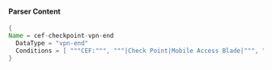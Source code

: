 #### Parser Content
```Java
{
Name = cef-checkpoint-vpn-end
  DataType = "vpn-end"
  Conditions = [ """CEF:""", """|Check Point|Mobile Access Blade|""", """|RAS Log Out|""" ]
}
```